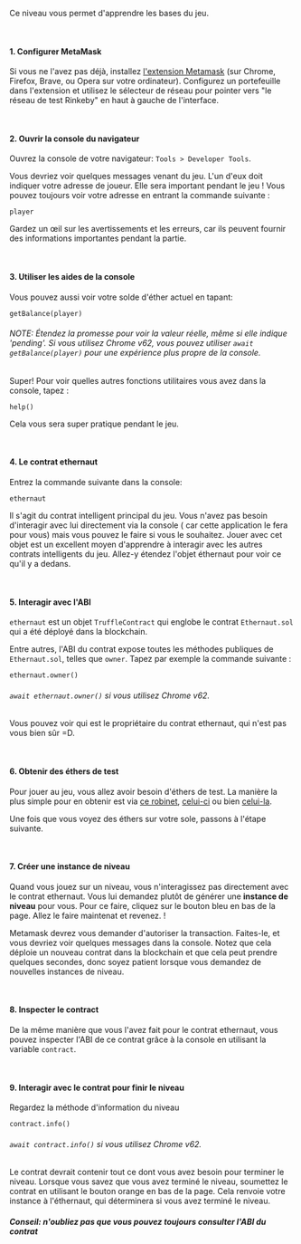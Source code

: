 Ce niveau vous permet d'apprendre les bases du jeu.

&nbsp;
#### 1. Configurer MetaMask
Si vous ne l'avez pas déjà, installez [l'extension Metamask](https://metamask.io/) (sur Chrome, Firefox, Brave, ou Opera sur votre ordinateur).
Configurez un portefeuille dans l'extension et utilisez le sélecteur de réseau pour pointer vers "le réseau de test Rinkeby" en haut à gauche de l'interface. 

&nbsp;
#### 2. Ouvrir la console du navigateur
Ouvrez la console de votre navigateur: `Tools > Developer Tools`.

Vous devriez voir quelques messages venant du jeu. L'un d'eux doit indiquer votre adresse de joueur. Elle sera important pendant le jeu ! Vous pouvez toujours voir votre adresse en entrant la commande suivante :
```
player
```

Gardez un œil sur les avertissements et les erreurs, car ils peuvent fournir des informations importantes pendant la partie.

&nbsp;
#### 3. Utiliser les aides de la console

Vous pouvez aussi voir votre solde d'éther actuel en tapant:
```
getBalance(player)
```
###### NOTE: Étendez la promesse pour voir la valeur réelle, même si elle indique 'pending'. Si vous utilisez Chrome v62, vous pouvez utiliser `await getBalance(player)` pour une expérience plus propre de la console. 

Super! Pour voir quelles autres fonctions utilitaires vous avez dans la console, tapez :
```
help()
```
Cela vous sera super pratique pendant le jeu.

&nbsp;
#### 4. Le contrat ethernaut
Entrez la commande suivante dans la console:
```
ethernaut
```

Il s'agit du contrat intelligent principal du jeu. Vous n'avez pas besoin d'interagir avec lui directement via la console ( car cette application le fera pour vous) mais vous pouvez le faire si vous le souhaitez. Jouer avec cet objet est un excellent moyen d'apprendre à interagir avec les autres contrats intelligents du jeu.
Allez-y étendez l'objet éthernaut pour voir ce qu'il y a dedans.

&nbsp;
#### 5. Interagir avec l'ABI
`ethernaut` est un objet `TruffleContract` qui englobe le contrat `Ethernaut.sol` qui a été déployé dans la blockchain.

Entre autres, l'ABI du contrat expose toutes les méthodes publiques de `Ethernaut.sol`, telles que `owner`. Tapez par exemple la commande suivante :
```
ethernaut.owner()
```
###### `await ethernaut.owner()` si vous utilisez Chrome v62.
Vous pouvez voir qui est le propriétaire du contrat ethernaut, qui n'est pas vous bien sûr =D.

&nbsp;
#### 6. Obtenir des éthers de test
Pour jouer au jeu, vous allez avoir besoin d'éthers de test. La manière la plus simple pour en obtenir est via [ce robinet](https://faucet.rinkeby.io/), [celui-ci](https://faucets.chain.link/rinkeby) ou bien [celui-la](https://faucet.paradigm.xyz/).

Une fois que vous voyez des éthers sur votre sole, passons à l'étape suivante.

&nbsp;
#### 7. Créer une instance de niveau
Quand vous jouez sur un niveau, vous n'interagissez pas directement avec le contrat ethernaut. Vous lui demandez plutôt de générer une **instance de niveau** pour vous. Pour ce faire, cliquez sur le bouton bleu en bas de la page. Allez le faire maintenat et revenez. !

Metamask devrez vous demander d'autoriser la transaction. Faites-le, et vous devriez voir quelques messages dans la console. Notez que cela déploie un nouveau contrat dans la blockchain et que cela peut prendre quelques secondes, donc soyez patient lorsque vous demandez de nouvelles instances de niveau.

&nbsp;
#### 8. Inspecter le contract
De la même manière que vous l'avez fait pour le contrat ethernaut, vous pouvez inspecter l'ABI de ce contrat grâce à la console en utilisant la variable `contract`.

&nbsp;
#### 9. Interagir avec le contrat pour finir le niveau
Regardez la méthode d'information du niveau
```
contract.info()
```
###### `await contract.info()` si vous utilisez Chrome v62.
Le contrat devrait contenir tout ce dont vous avez besoin pour terminer le niveau.
Lorsque vous savez que vous avez terminé le niveau, soumettez le contrat en utilisant le bouton orange en bas de la page.
Cela renvoie votre instance à l'éthernaut, qui déterminera si vous avez terminé le niveau.


##### Conseil: n'oubliez pas que vous pouvez toujours consulter l'ABI du contrat
